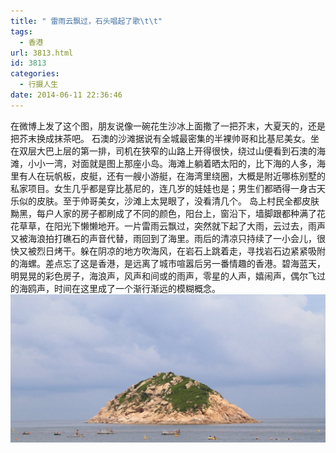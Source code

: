```yaml
---
title: " 雷雨云飘过，石头唱起了歌\t\t"
tags:
  - 香港
url: 3813.html
id: 3813
categories:
  - 行摄人生
date: 2014-06-11 22:36:46
---
```


在微博上发了这个图，朋友说像一碗花生沙冰上面撒了一把芥末，大夏天的，还是把芥末换成抹茶吧。 石澳的沙滩据说有全城最密集的半裸帅哥和比基尼美女。坐在双层大巴上层的第一排，司机在狭窄的山路上开得很快，绕过山便看到石澳的海滩，小小一湾，对面就是图上那座小岛。海滩上躺着晒太阳的，比下海的人多，海里有人在玩帆板，皮艇，还有一艘小游艇，在海湾里绕圈，大概是附近哪栋别墅的私家项目。女生几乎都是穿比基尼的，连几岁的娃娃也是；男生们都晒得一身古天乐似的皮肤。至于帅哥美女，沙滩上太晃眼了，没看清几个。 岛上村民全都皮肤黝黑，每户人家的房子都刷成了不同的颜色，阳台上，窗沿下，墙脚跟都种满了花花草草，在阳光下懒懒地开。一片雷雨云飘过，突然就下起了大雨，云过去，雨声又被海浪拍打礁石的声音代替，雨回到了海里。雨后的清凉只持续了一小会儿，很快又被烈日烤干。躲在阴凉的地方吹海风，在岩石上跳着走，寻找岩石边紧紧吸附的海螺。差点忘了这是香港，是远离了城市喧嚣后另一番情趣的香港。碧海蓝天，明晃晃的彩色房子，海浪声，风声和间或的雨声，零星的人声，嬉闹声，偶尔飞过的海鸥声，时间在这里成了一个渐行渐远的模糊概念。 ![石澳](../../images//2014/06/shiao.jpg)